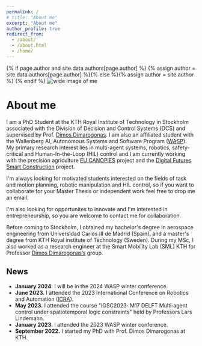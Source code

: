 ```yaml
---
permalink: /
# title: "About me"
excerpt: "About me"
author_profile: true
redirect_from: 
  - /about/
  - /about.html
  - /home/
---
```

{% if page.author and site.data.authors[page.author] %}
  {% assign author = site.data.authors[page.author] %}{% else %}{% assign author = site.author %}
{% endif %}
![wide image of me](images/collage.jpg)

# About me

I am a PhD Student at the KTH Royal Institute of Technology in Stockholm associated with the Division of Decision and Control Systems (DCS) and supervised by Prof. [Dimos Dimarogonas](https://people.kth.se/~dimos/). I am also an affiliated student with the Wallenberg AI, Autonomous Systems and Software Program ([WASP](https://wasp-sweden.org/)). My primary research interest lies in multi-agent systems, robotics, safety-critical and Human-In-the-Loop (HIL) control and I am currently working with the precision agriculture [EU CANOPIES](https://canopies.inf.uniroma3.it/) project and the [Digital Futures Smart Construction](https://www.digitalfutures.kth.se/research/industrial-innovation-projects/towards-safe-smart-construction-algorithms-digital-twins-and-infrastructures/) project.

I'm always looking for motivated students interested on the fields of task and motion planning, robotic manipulation and HIL control, so if you want to collaborate for your Master Thesis or independent work feel free to drop me an email.

I'm also looking for opportunites to innovate and I'm interested in entrepreneurship, so you are welcome to contact me for collaboration.
<!-- {: .text-justify} -->

Before coming to Stockholm, I obtained my bachelor's degree in aerospace engineering from Universidad Carlos III de Madrid (Spain), and a master's degree from KTH Royal institute of Technology (Sweden). During my MSc, I also worked as a research engineer at the Smart Mobility Lab (SML) KTH for Professor [Dimos Dimarogonas’s](https://people.kth.se/~dimos/) group.
<!-- {: .text-justify} -->

## News

- **January 2024.** I will be in the 2024 WASP winter conference.
- **June 2023.** I attended the 2023 International Conference on Robotics and Automation ([ICRA](https://www.icra2023.org/)).
- **May 2023.** I attended the course "IGSC2023‐ M17 DELFT Multi‐agent control under spatiotemporal logic constraints" held by Professors Lars Lindemann.
- **January 2023.** I attended the 2023 WASP winter conference.
- **September 2022.** I started my PhD with Prof. Dimos Dimarogonas at KTH.
